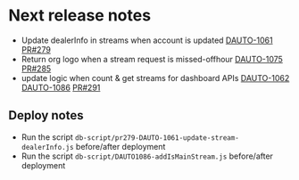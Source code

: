 # Next release notes

- Update dealerInfo in streams when account is updated
[DAUTO-1061](https://dropin.atlassian.net/browse/DAUTO-1061)
[PR#279](https://github.com/dropininc/dropin-auto-api-v1/pull/279)
- Return org logo when a stream request is missed-offhour
[DAUTO-1075](https://dropin.atlassian.net/browse/DAUTO-1075)
[PR#285](https://github.com/dropininc/dropin-auto-api-v1/pull/285)
- update logic when count & get streams for dashboard APIs
[DAUTO-1062](https://dropin.atlassian.net/browse/DAUTO-1062)
[DAUTO-1086](https://dropin.atlassian.net/browse/DAUTO-1086)
[PR#291](https://github.com/dropininc/dropin-auto-api-v1/pull/291)


## Deploy notes
- Run the script `db-script/pr279-DAUTO-1061-update-stream-dealerInfo.js` before/after deployment
- Run the script `db-script/DAUTO1086-addIsMainStream.js` before/after deployment
